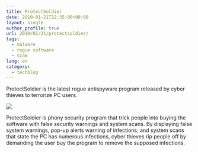 ```yaml
---
title: ProtectSoldier
date: 2010-01-21T22:35:00+00:00
layout: single
author_profile: true
url: 2010/01/21/protectsoldier/
tags:
  - malware
  - rogue software
  - scam
lang: en
category: 
  - techblog
---
```

ProtectSoldier is the latest rogue antispyware program released by cyber thieves to terrorize PC users.

[![](http://4.bp.blogspot.com/_vaUVXcmC3OI/S1jPkORln8I/AAAAAAAAAtY/FpogBcE3_Jk/s640/ProtectSoldier_GUI.jpg)](http://4.bp.blogspot.com/_vaUVXcmC3OI/S1jPkORln8I/AAAAAAAAAtY/FpogBcE3_Jk/s1600-h/ProtectSoldier_GUI.jpg)

ProtectSoldier is phony security program that trick people into buying the software with false security warnings and system scans. By displaying false system warnings, pop-up alerts warning of infections, and system scans that state the PC has numerous infections, cyber thieves rip people off by demanding the user buy the program to remove the supposed infections.